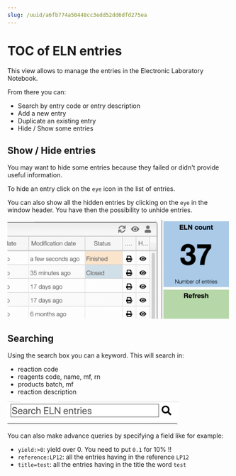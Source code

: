 ```yaml
---
slug: /uuid/a6fb774a50448cc3edd52dd6dfd275ea
---
```


# TOC of ELN entries

This view allows to manage the entries in the Electronic Laboratory Notebook.

From there you can:

- Search by entry code or entry description
- Add a new entry
- Duplicate an existing entry
- Hide / Show some entries

## Show / Hide entries

You may want to hide some entries because they failed or didn't provide useful information.

To hide an entry click on the `eye` icon in the list of entries.

You can also show all the hidden entries by clicking on the `eye` in the window header. You have then the possibility to unhide entries.

![Hide](images/hidden.gif)

## Searching

Using the search box you can a keyword. This will search in:

- reaction code
- reagents code, name, mf, rn
- products batch, mf
- reaction description

![Search](images/search.png)

You can also make advance queries by specifying a field like for example:

- `yield:>0`: yield over 0. You need to put `0.1` for 10% !!
- `reference:LP12`: all the entries having in the reference `LP12`
- `title=test`: all the entries having in the title the word `test`
